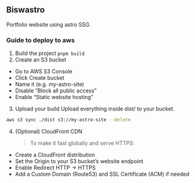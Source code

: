 ## Biswastro

Portfolio website using astro SSG.

### Guide to deploy to aws

1. Build the project `pnpm build`
2. Create an S3 bucket

- Go to AWS S3 Console
- Click Create bucket
- Name it (e.g. my-astro-site)
- Disable “Block all public access”
- Enable “Static website hosting”

3. Upload your build
   Upload everything inside dist/ to your bucket.

```sh
aws s3 sync ./dist s3://my-astro-site --delete
```

4. (Optional) CloudFront CDN
   > To make it fast globally and serve HTTPS:

- Create a CloudFront distribution
- Set the Origin to your S3 bucket’s website endpoint
- Enable Redirect HTTP → HTTPS
- Add a Custom Domain (Route53) and SSL Certificate (ACM) if needed
